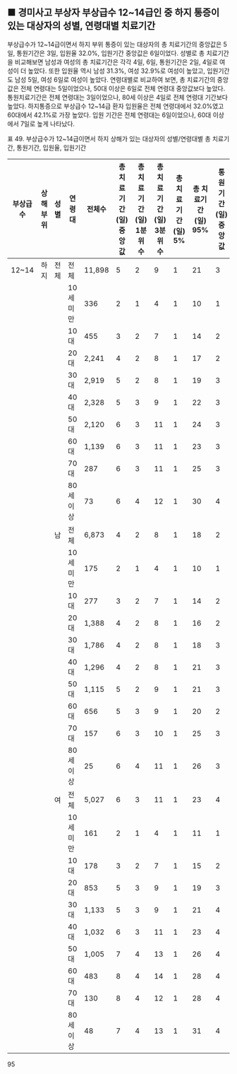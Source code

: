 ## ■ 경미사고 부상자 부상급수 12~14급인 중 하지 통증이 있는 대상자의 성별, 연령대별 치료기간

부상급수가 12~14급이면서 하지 부위 통증이 있는 대상자의 총 치료기간의 중앙값은 5일, 통원기간은 3일, 입원율 32.0%, 입원기간 중앙값은 6일이었다. 성별로 총 치료기간을 비교해보면 남성과 여성의 총 치료기간은 각각 4일, 6일, 통원기간은 2일, 4일로 여성이 더 높았다. 또한 입원율 역시 남성 31.3%, 여성 32.9%로 여성이 높았고, 입원기간도 남성 5일, 여성 6일로 여성이 높았다.
연령대별로 비교하여 보면, 총 치료기간의 중앙값은 전체 연령대는 5일이었으나, 50대 이상은 6일로 전체 연령대 중앙값보다 높았다. 통원치료기간은 전체 연령대는 3일이었으나, 80세 이상은 4일로 전체 연령대 기간보다 높았다. 하지통증으로 부상급수 12~14급 환자 입원율은 전체 연령대에서 32.0%였고 60대에서 42.1%로 가장 높았다. 입원 기간은 전체 연령대는 6일이었으나, 60대 이상에서 7일로 높게 나타났다.

표 49. 부상급수가 12~14급이면서 하지 상해가 있는 대상자의 성별/연령대별 총 치료기간, 통원기간, 입원율, 입원기간

| 부상급수 | 상해부위 | 성별 | 연령대 | 전체수 | 총 치료기간 (일) 중앙값 | 총 치료기간 (일) 1분위수 | 총 치료기간 (일) 3분위수 | 총 치료기간 (일) 5% | 총 치료기간 (일) 95% | 통원기간 (일) 중앙값 | 통원기간 (일) 1분위수 | 통원기간 (일) 3분위수 | 통원기간 (일) 5% | 통원기간 (일) 95% | 입원율 빈도 | 입원율 % | 입원기간 (일) 중앙값 | 입원기간 (일) 1분위수 | 입원기간 (일) 3분위수 | 입원기간 (일) 5% | 입원기간 (일) 95% |
|---|---|---|---|---|---|---|---|---|---|---|---|---|---|---|---|---|---|---|---|---|---|
| 12~14 | 하지 | 전체 | 전체 | 11,898 | 5 | 2 | 9 | 1 | 21 | 3 | 1 | 7 | 0 | 16 | 3,803 | 32.0 | 6 | 4 | 9 | 2 | 14 |
| | | | 10세 미만 | 336 | 2 | 1 | 4 | 1 | 10 | 1 | 1 | 3 | 0 | 8 | 49 | 14.6 | 5 | 4 | 7 | 1 | 12 |
| | | | 10대 | 455 | 3 | 2 | 7 | 1 | 14 | 2 | 1 | 4 | 0 | 10 | 133 | 29.2 | 5 | 3 | 8 | 2 | 13 |
| | | | 20대 | 2,241 | 4 | 2 | 8 | 1 | 17 | 2 | 1 | 6 | 0 | 13 | 758 | 33.8 | 5 | 3 | 8 | 2 | 14 |
| | | | 30대 | 2,919 | 5 | 2 | 8 | 1 | 19 | 3 | 1 | 7 | 0 | 16 | 763 | 26.1 | 5 | 4 | 8 | 2 | 14 |
| | | | 40대 | 2,328 | 5 | 3 | 9 | 1 | 22 | 3 | 1 | 7 | 0 | 18 | 643 | 27.6 | 5 | 3 | 9 | 2 | 14 |
| | | | 50대 | 2,120 | 6 | 3 | 11 | 1 | 24 | 3 | 1 | 7 | 0 | 20 | 835 | 39.4 | 6 | 4 | 10 | 2 | 14 |
| | | | 60대 | 1,139 | 6 | 3 | 11 | 1 | 23 | 3 | 1 | 8 | 0 | 17 | 480 | 42.1 | 7 | 4 | 11 | 2 | 16 |
| | | | 70대 | 287 | 6 | 3 | 11 | 1 | 25 | 3 | 1 | 8 | 0 | 20 | 114 | 39.7 | 7 | 4 | 10 | 2 | 17 |
| | | | 80세 이상 | 73 | 6 | 4 | 12 | 1 | 30 | 4 | 1 | 8 | 0 | 22 | 28 | 38.4 | 7 | 4 | 12 | 1 | 20 |
| | | 남 | 전체 | 6,873 | 4 | 2 | 8 | 1 | 18 | 2 | 1 | 6 | 0 | 15 | 2,151 | 31.3 | 5 | 3 | 8 | 2 | 14 |
| | | | 10세 미만 | 175 | 2 | 1 | 4 | 1 | 10 | 1 | 1 | 3 | 0 | 8 | 26 | 14.9 | 4 | 3 | 6 | 1 | 12 |
| | | | 10대 | 277 | 3 | 2 | 7 | 1 | 14 | 2 | 1 | 4 | 0 | 9 | 81 | 29.2 | 5 | 3 | 7 | 2 | 13 |
| | | | 20대 | 1,388 | 4 | 2 | 8 | 1 | 16 | 2 | 1 | 5 | 0 | 12 | 456 | 32.9 | 5 | 3 | 8 | 2 | 14 |
| | | | 30대 | 1,786 | 4 | 2 | 8 | 1 | 18 | 3 | 1 | 6 | 0 | 15 | 478 | 26.8 | 5 | 3 | 7 | 2 | 14 |
| | | | 40대 | 1,296 | 4 | 2 | 8 | 1 | 21 | 3 | 1 | 6 | 0 | 17 | 353 | 27.2 | 5 | 3 | 8 | 2 | 14 |
| | | | 50대 | 1,115 | 5 | 2 | 9 | 1 | 21 | 3 | 1 | 6 | 0 | 16 | 415 | 37.2 | 5 | 3 | 9 | 2 | 14 |
| | | | 60대 | 656 | 5 | 3 | 9 | 1 | 20 | 2 | 0 | 7 | 0 | 15 | 277 | 42.2 | 5 | 3 | 9 | 2 | 15 |
| | | | 70대 | 157 | 6 | 3 | 10 | 1 | 25 | 3 | 1 | 8 | 0 | 23 | 57 | 36.3 | 6 | 4 | 9 | 2 | 19 |
| | | | 80세 이상 | 25 | 6 | 4 | 11 | 1 | 26 | 3 | 1 | 6 | 0 | 15 | 8 | 32.0 | 7 | 4 | 14 | 2 | 30 |
| | | 여 | 전체 | 5,027 | 6 | 3 | 11 | 1 | 23 | 4 | 1 | 8 | 0 | 18 | 1,652 | 32.9 | 6 | 4 | 10 | 2 | 15 |
| | | | 10세 미만 | 161 | 2 | 1 | 4 | 1 | 11 | 1 | 1 | 3 | 0 | 9 | 23 | 14.3 | 6 | 4 | 8 | 2 | 12 |
| | | | 10대 | 178 | 3 | 2 | 7 | 1 | 15 | 2 | 1 | 4 | 0 | 12 | 52 | 29.2 | 6 | 3 | 8 | 2 | 11 |
| | | | 20대 | 853 | 5 | 3 | 9 | 1 | 19 | 3 | 1 | 6 | 0 | 14 | 302 | 35.4 | 5 | 4 | 8 | 2 | 13 |
| | | | 30대 | 1,133 | 5 | 3 | 9 | 1 | 21 | 4 | 2 | 8 | 0 | 18 | 285 | 25.2 | 5 | 4 | 8 | 2 | 15 |
| | | | 40대 | 1,032 | 6 | 3 | 11 | 1 | 23 | 4 | 2 | 8 | 0 | 20 | 290 | 28.1 | 7 | 4 | 10 | 2 | 15 |
| | | | 50대 | 1,005 | 7 | 4 | 13 | 1 | 26 | 4 | 1 | 9 | 0 | 22 | 420 | 41.8 | 7 | 5 | 11 | 2 | 15 |
| | | | 60대 | 483 | 8 | 4 | 14 | 1 | 28 | 4 | 1 | 9 | 0 | 22 | 203 | 42.0 | 7 | 5 | 13 | 2 | 16 |
| | | | 70대 | 130 | 8 | 4 | 12 | 1 | 28 | 4 | 1 | 8 | 0 | 17 | 57 | 43.8 | 7 | 5 | 11 | 2 | 17 |
| | | | 80세 이상 | 48 | 7 | 4 | 13 | 1 | 31 | 4 | 1 | 11 | 0 | 22 | 20 | 41.7 | 7 | 4 | 12 | 1 | 16 |

<PAGE>95